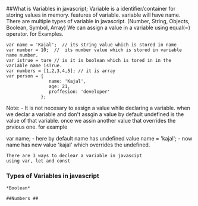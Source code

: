 ##What is Variables in javascript;
Variable is a identifier/container for storing values in memory. 
features of variable.
    variable will have name.
    There are multiple types of variable in javascript.
        (Number, String, Objects, Boolean, Symbol, Array)
    We can assign a value in a variable using equal(=) operator. 
    for Examples.
    
    var name = 'Kajal';  // its string value which is stored in name
    var number = 10;  //  its number value which is stored in variable name number.
    var istrue = ture // is it is boolean which is tored in in the variable name isTrue.
    var numbers = [1,2,3,4,5]; // it is array 
    var person = { 
                    name: 'Kajal', 
                    age: 21, 
                    proffesion: 'developer'
                 };
                 
   Note: - It is not necesary to assign a value while declaring a variable.
   when we declar a variable and don't assgin a value by default undefined is the value of that variable. 
   once we assin another value that overrides the prvious one. 
   for example 
   
   var name; - here by default name has undefined value
   name = 'kajal'; - now name has new value 'kajal' which overrides the undefined. 
             
    There are 3 ways to declear a variable in javascipt
    using var, let and const
    

 ### Types of Variables in javascript
    *Boolean*
    
    ##Numbers ##
     
